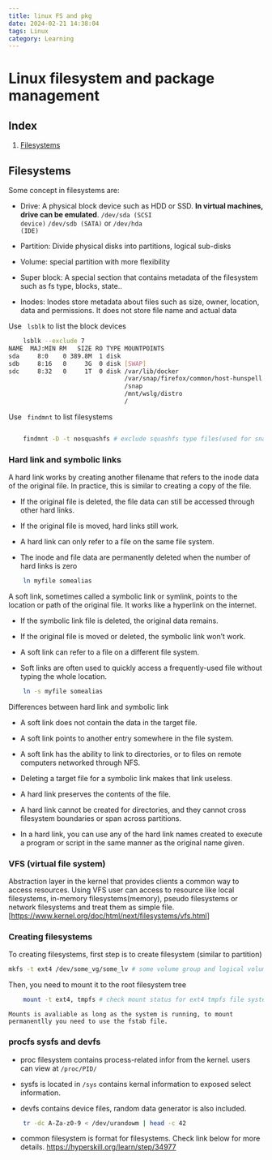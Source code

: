 ```yaml
---
title: linux FS and pkg
date: 2024-02-21 14:38:04
tags: Linux
category: Learning
---
```


# Linux filesystem and package management

## Index
1. [Filesystems](#filesystems)


## Filesystems
Some concept in filesystems are:
- Drive: A physical block device such as HDD or SSD. __In virtual machines, drive can be emulated__. <code>/dev/sda (SCSI device)</code> <code>/dev/sdb (SATA)</code> or <code>/dev/hda (IDE)</code>

- Partition: Divide physical disks into partitions, logical sub-disks

- Volume: special partition with more flexibility 
- Super block: A special section that contains metadata of the filesystem such as fs type, blocks, state..
- Inodes: Inodes store metadata about files such as size, owner, location, data and permissions. It does not store file name and actual data

Use ``` lsblk``` to list the block devices

``` bash
    lsblk --exclude 7
NAME  MAJ:MIN RM   SIZE RO TYPE MOUNTPOINTS
sda     8:0    0 389.8M  1 disk
sdb     8:16   0     3G  0 disk [SWAP]
sdc     8:32   0     1T  0 disk /var/lib/docker
                                /var/snap/firefox/common/host-hunspell
                                /snap
                                /mnt/wslg/distro
                                /
```

Use ``` findmnt``` to list filesystems
``` bash

    findmnt -D -t nosquashfs # exclude squashfs type files(used for snapshots)
```

### Hard link and symbolic links

 A hard link works by creating another filename that refers to the inode data of the original file. In practice, this is similar to creating a copy of the file.

- If the original file is deleted, the file data can still be accessed through other hard links.

- If the original file is moved, hard links still work.

-  A hard link can only refer to a file on the same file system.

- The inode and file data are permanently deleted when the number of hard links is zero

``` bash
    ln myfile somealias
```
A soft link, sometimes called a symbolic link or symlink, points to the location or path of the original file. It works like a hyperlink on the internet.


-  If the symbolic link file is deleted, the original data remains.

-  If the original file is moved or deleted, the symbolic link won’t work.

-  A soft link can refer to a file on a different file system.

-  Soft links are often used to quickly access a frequently-used file without typing the whole location.

``` bash
    ln -s myfile somealias
```
Differences between hard link and symbolic link

- A soft link does not contain the data in the target file.

- A soft link points to another entry somewhere in the file system.

- A soft link has the ability to link to directories, or to files on remote computers networked through NFS.

- Deleting a target file for a symbolic link makes that link useless.

- A hard link preserves the contents of the file.

- A hard link cannot be created for directories, and they cannot cross filesystem boundaries or span across partitions.

- In a hard link, you can use any of the hard link names created to execute a program or script in the same manner as the original name given.


### VFS (virtual file system)
Abstraction layer in the kernel that provides clients a common way to access resources.
Using VFS user can access to resource like local filesystems, in-memory filesystems(memory), pseudo filesystems or network filesystems and treat them as simple file.
[https://www.kernel.org/doc/html/next/filesystems/vfs.html]


### Creating filesystems

To creating filesystems, first step is to create filesystem (similar to partition)
``` bash
mkfs -t ext4 /dev/some_vg/some_lv # some volume group and logical volume
```
Then, you need to mount it to the root filesystem tree

``` bash
    mount -t ext4, tmpfs # check mount status for ext4 tmpfs file system types
```

```Mounts is avaliable as long as the system is running, to mount permanentlly you need to use the fstab file.```


### procfs sysfs and devfs
- proc filesystem contains process-related infor from the kernel.
users can view at ```/proc/PID/```

- sysfs is located in ```/sys``` contains kernal information to exposed select information.

- devfs contains device files, random data generator is also included.
``` bash
    tr -dc A-Za-z0-9 < /dev/urandowm | head -c 42
```

- common filesystem is format for filesystems. Check link below for more details. https://hyperskill.org/learn/step/34977

